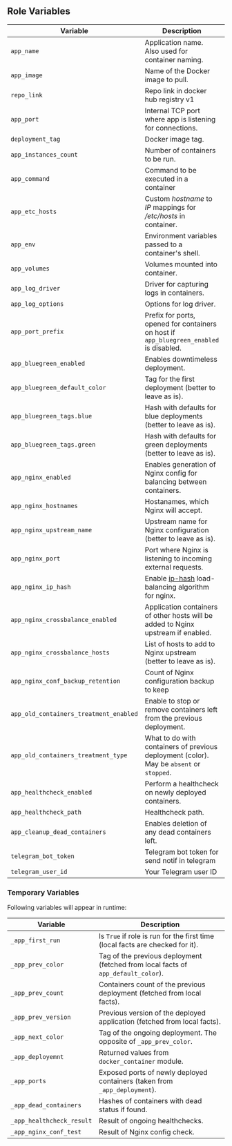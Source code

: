 ## Role Variables

| Variable                               | Description                                                                                                                          | Default                                |
| ---                                    | ---                                                                                                                                  | ---                                    |
| `app_name`                             | Application name. Also used for container naming.                                                                                    | `snappcloudapp`                        |
| `app_image`                            | Name of the Docker image to pull.                                                                                                    | `vamirreza/snappcloudapp`              |
| `repo_link`                            | Repo link in docker hub registry v1                                                                                                  | `link`                                 |
| `app_port`                             | Internal TCP port where app is listening for connections.                                                                            | `127.0.0.1:3000`                       |
| `deployment_tag`                       | Docker image tag.                                                                                                                    | `Dynamic`                              |
| `app_instances_count`                  | Number of containers to be run.                                                                                                      | `1`                                    |
| `app_command`                          | Command to be executed in a container                                                                                                | `""`                                   |
| `app_etc_hosts`                        | Custom _hostname_ to _IP_ mappings for _/etc/hosts_ in container.                                                                    | `{}`                                   |
| `app_env`                              | Environment variables passed to a container's shell.                                                                                 | `{}`                                   |
| `app_volumes`                          | Volumes mounted into container.                                                                                                      | `[]`                                   |
| `app_log_driver`                       | Driver for capturing logs in containers.                                                                                             | `none`                                 |
| `app_log_options`                      | Options for log driver.                                                                                                              | `{}`                                   |
| `app_port_prefix`                      | Prefix for ports, opened for containers on host if `app_bluegreen_enabled` is disabled.                                              | `3000`                                 |
| `app_bluegreen_enabled`                | Enables downtimeless deployment.                                                                                                     | `yes`                                  |
| `app_bluegreen_default_color`          | Tag for the first deployment (better to leave as is).                                                                                | `green`                                |
| `app_bluegreen_tags.blue`              | Hash with defaults for blue deployments (better to leave as is).                                                                     | `{"name":"blue", "port_prefix": 3001}` |
| `app_bluegreen_tags.green`             | Hash with defaults for green deployments (better to leave as is).                                                                    | `{"name":"green", "port_prefix": 3002}`|
| `app_nginx_enabled`                    | Enables generation of Nginx config for balancing between containers.                                                                 | `yes`                                  |
| `app_nginx_hostnames`                  | Hostanames, which Nginx will accept.                                                                                                 | `["localhost"]`                        |
| `app_nginx_upstream_name`              | Upstream name for Nginx configuration (better to leave as is).                                                                       | `{{ app_name }}`                       |
| `app_nginx_port`                       | Port where Nginx is listening to incoming external requests.                                                                         | `80`                                   |
| `app_nginx_ip_hash`                    | Enable [ip-hash](http://nginx.org/en/docs/http/load_balancing.html#nginx_load_balancing_methods) load-balancing algorithm for nginx. | `no`                                   |
| `app_nginx_crossbalance_enabled`       | Application containers of other hosts will be added to Nginx upstream if enabled.                                                    | `yes`                                  |
| `app_nginx_crossbalance_hosts`         | List of hosts to add to Nginx upstream (better to leave as is).                                                                      | `{{ ansible_play_hosts }}`             |
| `app_nginx_conf_backup_retention`      | Count of Nginx configuration backup to keep                                                                                          | `3`                                    |
| `app_old_containers_treatment_enabled` | Enable to stop or remove containers left from the previous deployment.                                                               | `yes`                                  |
| `app_old_containers_treatment_type`    | What to do with containers of previous deployment (color). May be `absent` or `stopped`.                                             | `absent`                               |
| `app_healthcheck_enabled`              | Perform a healthcheck on newly deployed containers.                                                                                  | `yes`                                  |
| `app_healthcheck_path`                 | Healthcheck path.                                                                                                                    | `/healthz`                             |
| `app_cleanup_dead_containers`          | Enables deletion of any dead containers left.                                                                                        | `yes`                                  |
| `telegram_bot_token`                   | Telegram bot token for send notif in telegram                                                                                        |                                        |
| `telegram_user_id`                     | Your Telegram user ID                                                                                                                |                                        |

### Temporary Variables

Following variables will appear in runtime:

| Variable                  | Description                                                                       |
| ---                       | ---                                                                               |
| `_app_first_run`          | Is `True` if role is run for the first time (local facts are checked for it).     |
| `_app_prev_color`         | Tag of the previous deployment (fetched from local facts of `app_default_color`). |
| `_app_prev_count`         | Containers count of the previous deployment (fetched from local facts).           |
| `_app_prev_version`       | Previous version of the deployed application (fetched from local facts).          |
| `_app_next_color`         | Tag of the ongoing deployment. The opposite of `_app_prev_color`.                 |
| `_app_deployemnt`         | Returned values from `docker_container` module.                                   |
| `_app_ports`              | Exposed ports of newly deployed containers (taken from `_app_deployment`).        |
| `_app_dead_containers`    | Hashes of containers with dead status if found.                                   |
| `_app_healthcheck_result` | Result of ongoing healthchecks.                                                   |
| `_app_nginx_conf_test`    | Result of Nginx config check.                                                     |

